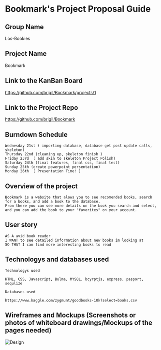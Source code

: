 #  Bookmark's Project Proposal Guide

## Group Name

  Los-Bookies
  
## Project Name  

  Bookmark
  
## Link to the KanBan Board

https://github.com/brigil/Bookmark/projects/1

## Link to the Project Repo

https://github.com/brigil/Bookmark

## Burndown Schedule 
``` Tuesday 20th ( Plan, Design, Research )
Wednesday 21st ( importing database, database get post update calls, skeleton)
Thursday 22nd (cleaning up, skeleton finish )
Friday 23rd  ( add skin to skeleton Project Polish)
Saturday 24th (final features, final css, final test)
Sunday 25th (create powerpoint persentation)
Monday 26th  ( Presentation Time! ) 
```

## Overview of the project

``` 
Bookmark is a website that alows you to see recomended books, search for a books, and add a book to the database.
From there you can see more details on the book you search and select, and you can add the book to your "favorites" on your account.
```

## User story
```
AS A avid book reader
I WANT to see detailed information about new books im looking at
SO THAT I can find more interesting books to read
```
## Technologys and databases used

``` Technologys used ```
```
HTML, CSS, Javascript, Bulma, MYSQL, bcyrptjs, express, pasport, sequlize
```

``` Databases used ```

```
https://www.kaggle.com/zygmunt/goodbooks-10k?select=books.csv 
```

## Wireframes and Mockups (Screenshots or photos of whiteboard drawings/Mockups of the pages needed)

![Design](https://user-images.githubusercontent.com/70404735/97123061-46313180-1700-11eb-9cf7-26917769ab54.png)


